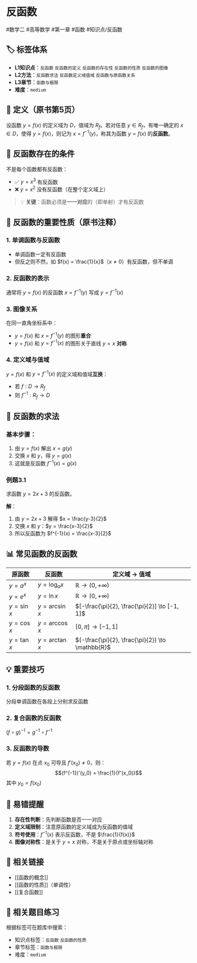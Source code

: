 # 反函数

#数学二 #高等数学 #第一章 #函数 #知识点/反函数

## 🏷️ 标签体系
- **L1知识点**：`反函数` `反函数的定义` `反函数的存在性` `反函数的性质` `反函数的图像`
- **L2方法**：`反函数求法` `反函数定义域值域` `反函数与原函数关系`
- **L3章节**：`函数与极限`
- **难度**：`medium`

## 📖 定义（原书第5页）

设函数 $y = f(x)$ 的定义域为 $D$，值域为 $R_f$。若对任意 $y \in R_f$，有唯一确定的 $x \in D$，使得 $y = f(x)$，则记为 $x = f^{-1}(y)$，称其为函数 $y = f(x)$ 的**反函数**。

## 📌 反函数存在的条件

不是每个函数都有反函数：
- ✅ $y = x^3$ 有反函数
- ❌ $y = x^2$ 没有反函数（在整个定义域上）

> 💡 **关键**：函数必须是**一一对应**的（即单射）才有反函数

## 🔑 反函数的重要性质（原书注释）

### 1. 单调函数与反函数
- 单调函数一定有反函数
- 但反之则不然，如 $f(x) = \frac{1}{x}$（$x \neq 0$）有反函数，但不单调

### 2. 反函数的表示
通常将 $y = f(x)$ 的反函数 $x = f^{-1}(y)$ 写成 $y = f^{-1}(x)$

### 3. 图像关系
在同一直角坐标系中：
- $y = f(x)$ 和 $x = f^{-1}(y)$ 的图形**重合**
- $y = f(x)$ 和 $y = f^{-1}(x)$ 的图形关于直线 $y = x$ **对称**

### 4. 定义域与值域
$y = f(x)$ 和 $y = f^{-1}(x)$ 的定义域和值域**互换**：
- 若 $f: D \to R_f$
- 则 $f^{-1}: R_f \to D$

## 📐 反函数的求法

### 基本步骤：
1. 由 $y = f(x)$ 解出 $x = g(y)$
2. 交换 $x$ 和 $y$，得 $y = g(x)$
3. 这就是反函数 $f^{-1}(x) = g(x)$

### 例题3.1
求函数 $y = 2x + 3$ 的反函数。

**解**：
1. 由 $y = 2x + 3$ 解得 $x = \frac{y-3}{2}$
2. 交换 $x$ 和 $y$：$y = \frac{x-3}{2}$
3. 所以反函数为 $f^{-1}(x) = \frac{x-3}{2}$

## 📊 常见函数的反函数

| 原函数 | 反函数 | 定义域 → 值域 |
|--------|--------|----------------|
| $y = a^x$ | $y = \log_a x$ | $\mathbb{R} \to (0, +\infty)$ |
| $y = e^x$ | $y = \ln x$ | $\mathbb{R} \to (0, +\infty)$ |
| $y = \sin x$ | $y = \arcsin x$ | $[-\frac{\pi}{2}, \frac{\pi}{2}] \to [-1, 1]$ |
| $y = \cos x$ | $y = \arccos x$ | $[0, \pi] \to [-1, 1]$ |
| $y = \tan x$ | $y = \arctan x$ | $(-\frac{\pi}{2}, \frac{\pi}{2}) \to \mathbb{R}$ |

## 💡 重要技巧

### 1. 分段函数的反函数
分段单调函数在各段上分别求反函数

### 2. 复合函数的反函数
$(f \circ g)^{-1} = g^{-1} \circ f^{-1}$

### 3. 反函数的导数
若 $y = f(x)$ 在点 $x_0$ 可导且 $f'(x_0) \neq 0$，则：
$$(f^{-1})'(y_0) = \frac{1}{f'(x_0)}$$
其中 $y_0 = f(x_0)$

## 🎯 易错提醒

1. **存在性判断**：先判断函数是否一一对应
2. **定义域限制**：注意原函数的定义域成为反函数的值域
3. **符号使用**：$f^{-1}(x)$ 表示反函数，不是 $\frac{1}{f(x)}$
4. **图像对称性**：是关于 $y = x$ 对称，不是关于原点或坐标轴对称

## 🔗 相关链接
- [[函数的概念]]
- [[函数的性质]]（单调性）
- [[复合函数]]

## 🔗 相关题目练习
根据标签可在题库中搜索：
- 知识点标签：`反函数` `反函数的性质`
- 章节标签：`函数与极限`
- 难度：`medium`